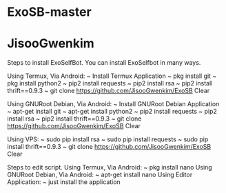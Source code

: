 # ExoSB-master
# JisooGwenkim


Steps to install ExoSelfBot.
You can install ExoSelfbot in many ways.

Using Termux, Via Android:
~ Install Termux Application
~ pkg install git
~ pkg install python2
~ pip2 install requests
~ pip2 install rsa
~ pip2 install thrift==0.9.3
~ git clone https://github.com/JisooGwenkim/ExoSB
Clear

Using GNURoot Debian, Via Android:
~ Install GNURoot Debian Application
~ apt-get install git
~ apt-get install python2
~ pip2 install requests
~ pip2 install rsa
~ pip2 install thrift==0.9.3
~ git clone https://github.com/JisooGwenkim/ExoSB
Clear

Using VPS:
~ sudo pip install rsa
~ sudo pip install requests
~ sudo pip install thrift==0.9.3
~ git clone https://github.com/JisooGwenkim/ExoSB
Clear


Steps to edit script.
Using Termux, Via Android:          ~ pkg install nano
Using GNURoot Debian, Via Android:  ~ apt-get install nano
Using Editor Application:           ~ just install the application

